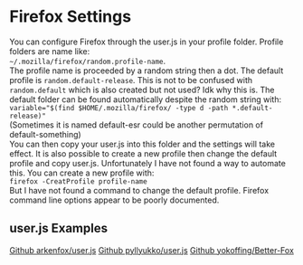 # Firefox Settings
You can configure Firefox through the user.js in your profile folder.
Profile folders are name like:<br  />
`~/.mozilla/firefox/random.profile-name`.<br  />
The profile name is proceeded by a random string then a dot.
The default profile is `random.default-release`.
This is not to be confused with `random.default`
which is also created but not used? Idk why this is.
The default folder can be found automatically despite the random string with:<br  />
`variable="$(find $HOME/.mozilla/firefox/ -type d -path *.default-release)"`<br  />
(Sometimes it is named default-esr could be another permutation of default-something)<br  />
You can then copy your user.js into this folder and the settings will take effect.
It is also possible to create a new profile then change the default profile and copy user.js.
Unfortunately I have not found a way to automate this.
You can create a new profile with:<br  />
`firefox -CreatProfile profile-name`<br  />
But I have not found a command to change the default profile.
Firefox command line options appear to be poorly documented.

## user.js Examples
[Github arkenfox/user.js](https://github.com/arkenfox/user.js)
[Github pyllyukko/user.js](https://github.com/pyllyukko/user.js)
[Github yokoffing/Better-Fox](https://github.com/yokoffing/Better-Fox)
